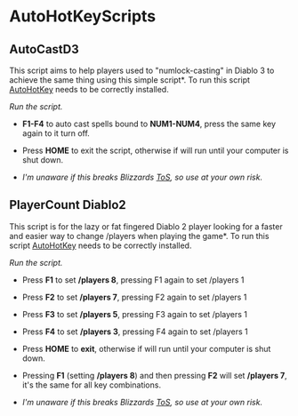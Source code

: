 # AutoHotKeyScripts

## AutoCastD3

This script aims to help players used to "numlock-casting" in Diablo 3 to achieve the same thing using this simple script*. To run this script [AutoHotKey](https://www.autohotkey.com) needs to be correctly installed. 

*Run the script.*

* **F1-F4** to auto cast spells bound to **NUM1-NUM4**, press the same key again to it turn off.
* Press **HOME** to exit the script, otherwise if will run until your computer is shut down.

* *I'm unaware if this breaks Blizzards [ToS](https://www.blizzard.com/en-us/legal/fba4d00f-c7e4-4883-b8b9-1b4500a402ea/blizzard-end-user-license-agreement), so use at your own risk.*

## PlayerCount Diablo2

This script is for the lazy or fat fingered Diablo 2 player looking for a faster and easier way to change /players when playing the game*. To run this script [AutoHotKey](https://www.autohotkey.com) needs to be correctly installed. 

*Run the script.*

* Press **F1** to set **/players 8**, pressing F1 again to set /players 1
* Press **F2** to set **/players 7**, pressing F2 again to set /players 1
* Press **F3** to set **/players 5**, pressing F3 again to set /players 1
* Press **F4** to set **/players 3**, pressing F4 again to set /players 1
* Press **HOME** to **exit**, otherwise if will run until your computer is shut down.
* Pressing **F1** (setting **/players 8**) and then pressing **F2** will set **/players 7**, it's the same for all key combinations.

* *I'm unaware if this breaks Blizzards [ToS](https://www.blizzard.com/en-us/legal/fba4d00f-c7e4-4883-b8b9-1b4500a402ea/blizzard-end-user-license-agreement), so use at your own risk.*
